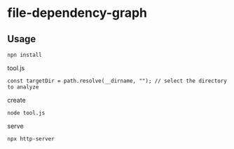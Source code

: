 # file-dependency-graph

## Usage

```
npn install
```

tool.js

```
const targetDir = path.resolve(__dirname, ""); // select the directory to analyze
```

create

```
node tool.js
```

serve

```
npx http-server
```
